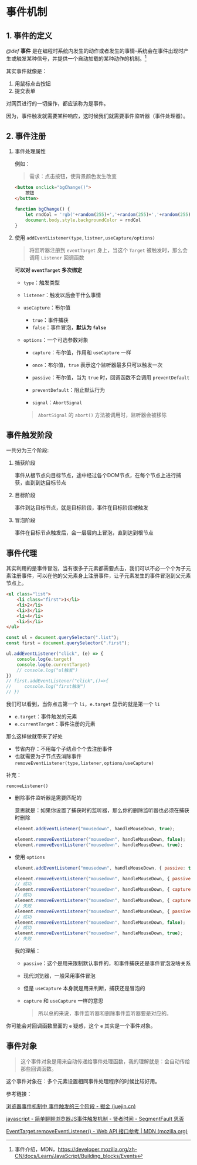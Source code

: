 # 事件机制

## 1. 事件的定义

*@def* **事件** 是在编程时系统内发生的动作或者发生的事情-系统会在事件出现时产生或触发某种信号，并提供一个自动加载的某种动作的机制。[^1]

[^1]: 事件介绍，MDN，<https://developer.mozilla.org/zh-CN/docs/Learn/JavaScript/Building_blocks/Events>

其实事件就像是：

1. 用鼠标点击按钮
2. 提交表单

对网页进行的一切操作，都应该称为是事件。

因为，事件触发就需要某种响应，这时候我们就需要事件监听器（事件处理器）。

## 2. 事件注册

1. 事件处理属性

    例如：

    > 需求：点击按钮，使背景颜色发生改变

    ```html
    <button onclick="bgChange()">
        按钮
    </button>
    ```

    ```js
    function bgChange() {
        let rndCol = 'rgb('+random(255)+','+random(255)+','+random(255)+")";
        document.body.style.backgroundColor = rndCol
    }
    ```

2. 使用 `addEventListener(type,listner,useCapture/options)`

    > 将监听器注册到 `eventTarget` 身上，当这个 `Target` 被触发时，那么会调用 `Listener` 回调函数

    **可以对 `eventTarget` 多次绑定**

    + `type`：触发类型

    + `listener`：触发以后会干什么事情

    + `useCapture`：布尔值

        + `true`：事件捕获
        + `false`：事件冒泡，**默认为 `false`**

    + `options`：一个可选参数对象

        + `capture`：布尔值，作用和 `useCapture` 一样

        + `once`：布尔值，`true` 表示这个监听器最多只可以触发一次

        + `passive`：布尔值，当为 `true` 时，回调函数不会调用 `preventDefault`

        + `preventDefault`：阻止默认行为

        + `signal`：`AbortSignal`

        > `AbortSignal` 的 `abort()` 方法被调用时，监听器会被移除

## 事件触发阶段

一共分为三个阶段:

1. 捕获阶段

    事件从根节点向目标节点，途中经过各个DOM节点，在每个节点上进行捕获，直到到达目标节点

2. 目标阶段

    事件到达目标节点，就是目标阶段，事件在目标阶段被触发

3. 冒泡阶段

    事件在目标节点触发后，会一层层向上冒泡，直到达到根节点

## 事件代理

其实利用的是事件冒泡，当有很多子元素都需要点击，我们可以不必一个个为子元素注册事件，可以在他的父元素身上注册事件，让子元素发生的事件冒泡到父元素节点上。

```html
<ul class="list">
    <li class="first">1</li>
    <li>2</li>
    <li>3</li>
    <li>4</li>
    <li>5</li>
</ul>
```

```javascript
const ul = document.querySelector(".list");
const first = document.querySelector(".first");

ul.addEventListener("click", (e) => {
    console.log(e.target)
    console.log(e.currentTarget)
    // console.log("ul触发")
})
// first.addEventListener("click",()=>{
//     console.log("first触发")
// })
```

我们可以看到，当你点击第一个 `li`，`e.target` 显示的就是第一个 `li`

+ `e.target`：事件触发的元素
+ `e.currentTarget`：事件注册的元素

那么这样做就带来了好处

+ 节省内存：不用每个子结点个个去注册事件
+ 也就需要为子节点去消除事件 `removeEventListener(type,listener,options/useCapture)`

补充：

`removeListener()`

+ 删除事件监听器是需要匹配的

    意思就是：如果你设置了捕获时的监听器，那么你的删除监听器也必须在捕获时删除

    ```js
    element.addEventListener("mousedown", handleMouseDown, true);
    ```

    ```js
    element.removeEventListener("mousedown", handleMouseDown, false);     // 失败
    element.removeEventListener("mousedown", handleMouseDown, true);      // 成功
    ```

+ 使用 `options`

    ```js
    element.addEventListener("mousedown", handleMouseDown, { passive: true });
    ```

    ```js
    element.removeEventListener("mousedown", handleMouseDown, { passive: true });
    // 成功
    element.removeEventListener("mousedown", handleMouseDown, { capture: false });
    // 成功
    element.removeEventListener("mousedown", handleMouseDown, { capture: true });
    // 失败
    element.removeEventListener("mousedown", handleMouseDown, { passive: false });
    // 成功
    element.removeEventListener("mousedown", handleMouseDown, false);
    // 成功
    element.removeEventListener("mousedown", handleMouseDown, true);
    // 失败
    ```

    我的理解：

  + `passive`：这个是用来限制默认事件的，和事件捕获还是事件冒泡没啥关系
  + 现代浏览器，一般采用事件冒泡
  + 但是 `useCapture` 本身就是用来判断，捕获还是冒泡的
  + `capture` 和 `useCapture` 一样的意思

    > 所以总的来说，事件监听器和删除事件监听器要是对应的。

你可能会对回调函数里面的 `e` 疑惑，这个 `e` 其实是一个事件对象。

## 事件对象

> 这个事件对象是用来自动传递给事件处理函数，我的理解就是：会自动传给那些回调函数。

这个事件对象在：多个元素设置相同事件处理程序的时候比较好用。

参考链接：

[浏览器事件机制中 事件触发的三个阶段 - 掘金 (juejin.cn)](https://juejin.cn/post/6844903936223084557)

[javascript - 简单聊聊浏览器JS事件触发机制 - 贤者时间 - SegmentFault 思否](https://segmentfault.com/a/1190000018358609)

[EventTarget.removeEventListener() - Web API 接口参考 | MDN (mozilla.org)](https://developer.mozilla.org/zh-CN/docs/Web/API/EventTarget/removeEventListener)
